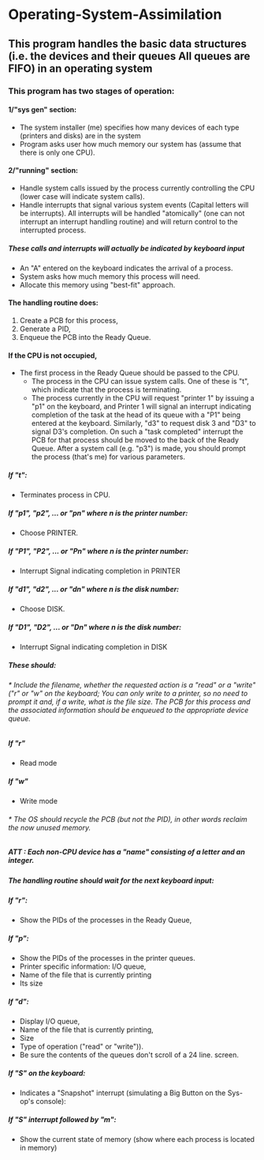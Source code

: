 # Operating-System-Assimilation
## This program handles the basic data structures (i.e. the devices and their queues All queues are FIFO) in an operating system

### This program has two stages of operation:

#### 1/"sys gen" section:
*	The system installer (me) specifies how many devices of each type (printers and disks) are in the system
*	Program asks user how much memory our system has (assume that there is only one CPU).

#### 2/"running" section:
*	Handle system calls issued by the process currently controlling the CPU (lower case will indicate system calls).
*	Handle interrupts that signal various system events (Capital letters will be interrupts). All interrupts will be handled "atomically" (one can not interrupt an interrupt handling routine) and will return control to the interrupted process.

##### These calls and interrupts will actually be indicated by keyboard input
* An "A" entered on the keyboard indicates the arrival of a process. 
* System asks how much memory this process will need. 
* Allocate this memory using "best-fit" approach.

#### The handling routine does:
1. Create a PCB for this process, 
2. Generate a PID,
3. Enqueue the PCB into the Ready Queue.

#### If the CPU is not occupied, 
* The first process in the Ready Queue should be passed to the CPU. 
  * The process in the CPU can issue system calls. One of these is "t", which indicate that the process is terminating.
  * The process currently in the CPU will request "printer 1" by issuing a "p1" on the keyboard, and Printer 1 will signal an interrupt indicating completion of the task at the head of its queue with a "P1" being entered at the keyboard. Similarly, "d3" to request disk 3 and "D3" to signal D3's completion. On such a "task completed" interrupt the PCB for that process should be moved to the back of the Ready Queue. After a system call (e.g. "p3") is made, you should prompt the process (that's me) for various parameters.
  
##### If "t":
* Terminates process in CPU.

##### If "p1", "p2", ... or "pn" where n is the printer number:
* Choose PRINTER.

##### If "P1", "P2", ... or "Pn" where n is the printer number:
* Interrupt Signal indicating completion in PRINTER

##### If "d1", "d2", ... or "dn" where n is the disk number:
* Choose DISK.

##### If "D1", "D2", ... or "Dn" where n is the disk number:
* Interrupt Signal indicating completion in DISK
  
##### These should:

###### * Include the filename, whether the requested action is a "read" or a "write" ("r" or "w" on the keyboard; You can only write to a printer, so no need to prompt it and, if a write, what is the file size. The PCB for this process and the associated information should be enqueued to the appropriate device queue.

##### If "r" 
* Read mode

##### If "w" 
* Write mode

###### * The OS should recycle the PCB (but not the PID), in other words reclaim the now unused memory.

##### ATT : Each non-CPU device has a "name" consisting of a letter and an integer. 

##### The handling routine should wait for the next keyboard input: 

##### If "r":
* Show the PIDs of the processes in the Ready Queue, 

##### If "p":
 * Show the PIDs of the processes in the printer queues.
 * Printer specific information: I/O queue, 
 * Name of the file that is currently printing
 * Its size

##### If "d":
* Display I/O queue,
* Name of the file that is currently printing, 
* Size
* Type of operation ("read" or "write")). 
* Be sure the contents of the queues don't scroll of a 24 line. screen. 

##### If "S" on the keyboard:
* Indicates a "Snapshot" interrupt (simulating a Big Button on the Sys-op's console):

##### If "S" interrupt followed by "m":
* Show the current state of memory (show where each process is located in memory)




